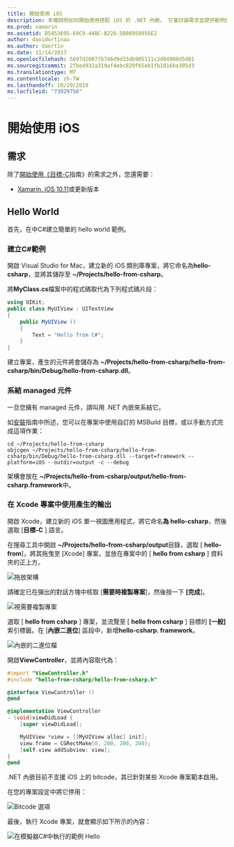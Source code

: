 ```yaml
---
title: 開始使用 iOS
description: 本檔說明如何開始使用搭配 iOS 的 .NET 內嵌。 它會討論需求並提供範例應用程式，以示範如何系結 managed 元件，並使用 Xcode 專案中的輸出。
ms.prod: xamarin
ms.assetid: D5453695-69C9-44BC-B226-5B86950956E2
author: davidortinau
ms.author: daortin
ms.date: 11/14/2017
ms.openlocfilehash: 5697d20077b746d9d33db985111c2d04908d5d01
ms.sourcegitcommit: 2fbe4932a319af4ebc829f65eb1fb1816ba305d3
ms.translationtype: MT
ms.contentlocale: zh-TW
ms.lasthandoff: 10/29/2019
ms.locfileid: "73029756"
---
```

# <a name="getting-started-with-ios"></a>開始使用 iOS

## <a name="requirements"></a>需求

除了[開始使用《目標-C](~/tools/dotnet-embedding/get-started/objective-c/index.md)指南》的需求之外，您還需要：

* [Xamarin. iOS 10.11](https://visualstudio.microsoft.com/xamarin/)或更新版本

## <a name="hello-world"></a>Hello World

首先，在中C#建立簡單的 hello world 範例。

### <a name="create-c-sample"></a>建立C#範例

開啟 Visual Studio for Mac，建立新的 iOS 類別庫專案，將它命名為**hello-csharp**，並將其儲存至 **~/Projects/hello-from-csharp**。

將**MyClass.cs**檔案中的程式碼取代為下列程式碼片段：

```csharp
using UIKit;
public class MyUIView : UITextView
{
    public MyUIView ()
    {
        Text = "Hello from C#";
    }
}
```

建立專案，產生的元件將會儲存為 **~/Projects/hello-from-csharp/hello-from-csharp/bin/Debug/hello-from-csharp.dll**。

### <a name="bind-the-managed-assembly"></a>系結 managed 元件

一旦您擁有 managed 元件，請叫用 .NET 內嵌來系結它。

如[安裝](~/tools/dotnet-embedding/get-started/install/install.md)指南中所述，您可以在專案中使用自訂的 MSBuild 目標，或以手動方式完成這項作業：

```shell
cd ~/Projects/hello-from-csharp
objcgen ~/Projects/hello-from-csharp/hello-from-csharp/bin/Debug/hello-from-csharp.dll --target=framework --platform=iOS --outdir=output -c --debug
```

架構會放在 **~/Projects/hello-from-csharp/output/hello-from-csharp.framework**中。

### <a name="use-the-generated-output-in-an-xcode-project"></a>在 Xcode 專案中使用產生的輸出

開啟 Xcode，建立新的 iOS 單一視圖應用程式，將它命名**為 hello-csharp**，然後選取 [**目標-C** ] 語言。

在搜尋工具中開啟 **~/Projects/hello-from-csharp/output**目錄，選取 [ **hello-from**]，將其拖曳至 [Xcode] 專案，並放在專案中的 [ **hello from csharp** ] 資料夾的正上方。

![拖放架構](ios-images/hello-from-csharp-ios-drag-drop-framework.png)

請確定已在彈出的對話方塊中核取 [**需要時複製專案**]，然後按一下 **[完成**]。

![視需要複製專案](ios-images/hello-from-csharp-ios-copy-items-if-needed.png)

選取 [ **hello from csharp** ] 專案，並流覽至 [ **hello from csharp** ] 目標的 **[一般]** 索引標籤。在 [**內嵌二進位**] 區段中，新增**hello-csharp. framework**。

![內嵌的二進位檔](ios-images/hello-from-csharp-ios-embedded-binaries.png)

開啟**ViewController**，並將內容取代為：

```objective-c
#import "ViewController.h"
#include "hello-from-csharp/hello-from-csharp.h"

@interface ViewController ()
@end

@implementation ViewController
- (void)viewDidLoad {
    [super viewDidLoad];

    MyUIView *view = [[MyUIView alloc] init];
    view.frame = CGRectMake(0, 200, 200, 200);
    [self.view addSubview: view];
}
@end
```

.NET 內嵌目前不支援 iOS 上的 bitcode，其已針對某些 Xcode 專案範本啟用。 

在您的專案設定中將它停用：

![Bitcode 選項](../../images/ios-bitcode-option.png)

最後，執行 Xcode 專案，就會顯示如下所示的內容：

![在模擬器C#中執行的範例 Hello](ios-images/hello-from-csharp-ios.png)
